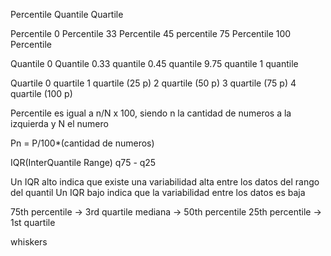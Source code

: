 Percentile Quantile Quartile

Percentile
0 Percentile
33 Percentile
45 percentile
75 Percentile
100 Percentile


Quantile
0 Quantile
0.33 quantile
0.45 quantile
9.75 quantile
1 quantile


Quartile
0 quartile
1 quartile (25 p)
2 quartile (50 p)
3 quartile (75 p)
4 quartile (100 p) 

Percentile es igual a n/N x 100, siendo n la cantidad de numeros a la izquierda y N el numero

Pn = P/100*(cantidad de numeros)

IQR(InterQuantile Range)
q75 - q25

Un IQR alto indica que existe una variabilidad alta entre los datos del rango del quantil
Un IQR bajo indica que la variabilidad entre los datos es baja

75th percentile -> 3rd quartile
mediana -> 50th percentile
25th percentile -> 1st quartile

whiskers